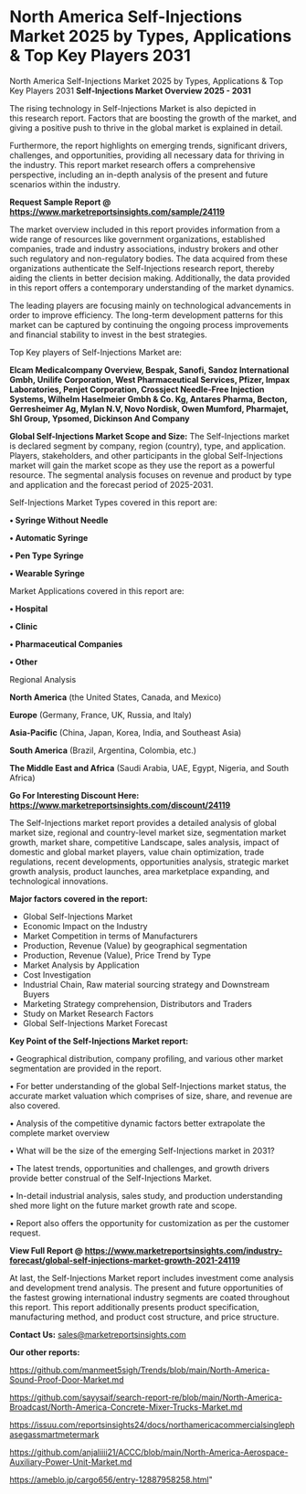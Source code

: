 # North America Self-Injections Market 2025 by Types, Applications & Top Key Players 2031
North America Self-Injections Market 2025 by Types, Applications & Top Key Players 2031
<Strong> Self-Injections Market Overview 2025 - 2031</strong>

The rising technology in Self-Injections Market is also depicted in this research report. Factors that are boosting the growth of the market, and giving a positive push to thrive in the global market is explained in detail.

Furthermore, the report highlights on emerging trends, significant drivers, challenges, and opportunities, providing all necessary data for thriving in the industry. This report market research offers a comprehensive perspective, including an in-depth analysis of the present and future scenarios within the industry.

<strong>Request Sample Report @ <a href=https://www.marketreportsinsights.com/sample/24119>https://www.marketreportsinsights.com/sample/24119</a></strong>

The market overview included in this report provides information from a wide range of resources like government organizations, established companies, trade and industry associations, industry brokers and other such regulatory and non-regulatory bodies. The data acquired from these organizations authenticate the Self-Injections research report, thereby aiding the clients in better decision making. Additionally, the data provided in this report offers a contemporary understanding of the market dynamics.

The leading players are focusing mainly on technological advancements in order to improve efficiency. The long-term development patterns for this market can be captured by continuing the ongoing process improvements and financial stability to invest in the best strategies.

Top Key players of Self-Injections Market are:

<strong>Elcam Medicalcompany Overview, Bespak, Sanofi, Sandoz International Gmbh, Unilife Corporation, West Pharmaceutical Services, Pfizer, Impax Laboratories, Penjet Corporation, Crossject Needle-Free Injection Systems, Wilhelm Haselmeier Gmbh & Co. Kg, Antares Pharma, Becton, Gerresheimer Ag, Mylan N.V, Novo Nordisk, Owen Mumford, Pharmajet, Shl Group, Ypsomed, Dickinson And Company</strong>

<strong><b>Global Self-Injections Market Scope and Size:</b></strong>
The Self-Injections market is declared segment by company, region (country), type, and application. Players, stakeholders, and other participants in the global Self-Injections market will gain the market scope as they use the report as a powerful resource. The segmental analysis focuses on revenue and product by type and application and the forecast period of 2025-2031.

Self-Injections Market Types covered in this report are:

<strong>• Syringe Without Needle

• Automatic Syringe

• Pen Type Syringe

• Wearable Syringe</strong>

Market Applications covered in this report are:

<strong>• Hospital

• Clinic

• Pharmaceutical Companies

• Other</strong> 

Regional Analysis

<strong>North America</strong> (the United States, Canada, and Mexico)

<strong>Europe</strong> (Germany, France, UK, Russia, and Italy)

<strong>Asia-Pacific</strong> (China, Japan, Korea, India, and Southeast Asia)

<strong>South America</strong> (Brazil, Argentina, Colombia, etc.)

<strong>The Middle East and Africa</strong> (Saudi Arabia, UAE, Egypt, Nigeria, and South Africa)

<strong>Go For Interesting Discount Here: <a href=https://www.marketreportsinsights.com/discount/24119>https://www.marketreportsinsights.com/discount/24119</a></strong>

The Self-Injections market report provides a detailed analysis of global market size, regional and country-level market size, segmentation market growth, market share, competitive Landscape, sales analysis, impact of domestic and global market players, value chain optimization, trade regulations, recent developments, opportunities analysis, strategic market growth analysis, product launches, area marketplace expanding, and technological innovations.

<strong><b>Major factors covered in the report:</b></strong>
<ul>
  <li>Global Self-Injections Market </li>
  <li>Economic Impact on the Industry</li>
  <li>Market Competition in terms of Manufacturers</li>
  <li>Production, Revenue (Value) by geographical segmentation</li>
  <li>Production, Revenue (Value), Price Trend by Type</li>
  <li>Market Analysis by Application</li>
  <li>Cost Investigation</li>
  <li>Industrial Chain, Raw material sourcing strategy and Downstream Buyers</li>
  <li>Marketing Strategy comprehension, Distributors and Traders</li>
  <li>Study on Market Research Factors</li>
  <li>Global Self-Injections Market Forecast</li>
</ul>

<strong><b>Key Point of the Self-Injections Market report:</b></strong>

• Geographical distribution, company profiling, and various other market segmentation are provided in the report.

• For better understanding of the global Self-Injections market status, the accurate market valuation which comprises of size, share, and revenue are also covered.

• Analysis of the competitive dynamic factors better extrapolate the complete market overview

• What will be the size of the emerging Self-Injections market in 2031?

• The latest trends, opportunities and challenges, and growth drivers provide better construal of the Self-Injections Market.

• In-detail industrial analysis, sales study, and production understanding shed more light on the future market growth rate and scope.

• Report also offers the opportunity for customization as per the customer request.

<strong><b>View Full Report @ <a href=https://www.marketreportsinsights.com/industry-forecast/global-self-injections-market-growth-2021-24119>https://www.marketreportsinsights.com/industry-forecast/global-self-injections-market-growth-2021-24119</a></b></strong>


At last, the Self-Injections Market report includes investment come analysis and development trend analysis. The present and future opportunities of the fastest growing international industry segments are coated throughout this report. This report additionally presents product specification, manufacturing method, and product cost structure, and price structure.

<strong>Contact Us:</strong>
sales@marketreportsinsights.com

<strong>Our other reports:</strong>

<a href=https://github.com/manmeet5sigh/Trends/blob/main/North-America-Sound-Proof-Door-Market.md>https://github.com/manmeet5sigh/Trends/blob/main/North-America-Sound-Proof-Door-Market.md</a>

<a href=https://github.com/sayysaif/search-report-re/blob/main/North-America-Broadcast/North-America-Concrete-Mixer-Trucks-Market.md>https://github.com/sayysaif/search-report-re/blob/main/North-America-Broadcast/North-America-Concrete-Mixer-Trucks-Market.md</a>

<a href=https://issuu.com/reportsinsights24/docs/northamericacommercialsinglephasegassmartmetermark>https://issuu.com/reportsinsights24/docs/northamericacommercialsinglephasegassmartmetermark</a>

<a href=https://github.com/anjaliiii21/ACCC/blob/main/North-America-Aerospace-Auxiliary-Power-Unit-Market.md>https://github.com/anjaliiii21/ACCC/blob/main/North-America-Aerospace-Auxiliary-Power-Unit-Market.md</a>

<a href=https://ameblo.jp/cargo656/entry-12887958258.html>https://ameblo.jp/cargo656/entry-12887958258.html</a>"
